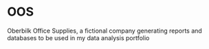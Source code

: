 # OOS
Oberbilk Office Supplies, a fictional company generating reports and databases to be used in my data analysis portfolio
